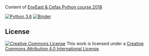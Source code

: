 Content of [EnvEast & Cefas Python course 2018](https://ueapy.github.io/pythoncourse2018/)

[![Python 3.6](https://img.shields.io/badge/python-3.6-blue.svg)]()
[![Binder](http://mybinder.org/badge.svg)](http://mybinder.org:/repo/ueapy/pythoncourse2018-materials)

## License

[![Creative Commons
License](https://i.creativecommons.org/l/by/4.0/88x31.png)](http://creativecommons.org/licenses/by/4.0/)
This work is licensed under a
[Creative Commons Attribution 4.0 International
License](http://creativecommons.org/licenses/by/4.0/).
